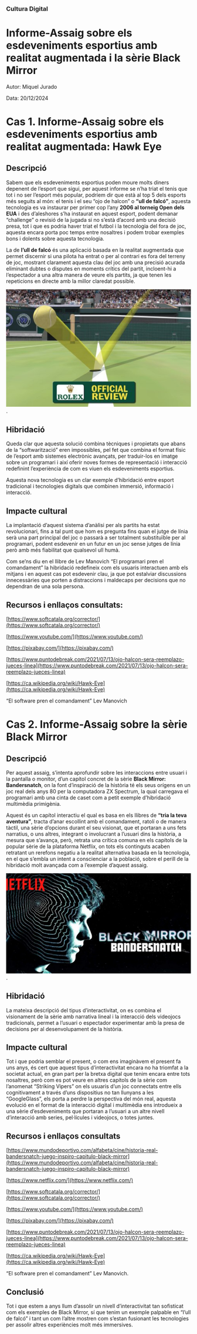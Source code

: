 ### Cultura Digital 

# Informe-Assaig sobre els esdeveniments esportius amb realitat augmentada i la sèrie Black Mirror

Autor: Miquel Jurado

Data: 20/12/2024 

# Cas 1. Informe-Assaig sobre els esdeveniments esportius amb realitat augmentada: Hawk Eye

## Descripció
Sabem que els esdeveniments esportius poden moure molts diners depenent de l’esport que sigui, per aquest informe se n’ha triat el tenis que tot i no ser l’esport més popular, podríem dir que està al top 5 dels esports més seguits al món: el tenis i el seu “ojo de halcon” o **“ull de falcó”**, aquesta tecnologia es va instaurar per primer cop l’any **2006 al torneig Open dels EUA** i des d’aleshores s’ha instaurat en aquest esport, podent demanar “challenge” o revisió de la jugada si no s’està d’acord amb una decisió presa, tot i que es podria haver triat el futbol i la tecnologia del fora de joc, aquesta encara porta poc temps entre nosaltres i podem trobar exemples bons i dolents sobre aquesta tecnologia.

La de **l’ull de falcó** és una aplicació basada en la realitat augmentada que permet discernir si una pilota ha entrat o per al contrari es fora del terreny de joc, mostrant clarament aquesta clau del joc amb una precisió acurada eliminant dubtes o disputes en moments crítics del partit, incloent-hi a l’espectador a una altra manera de veure els partits, ja que tenen les repeticions en directe amb la millor claredat possible.

![HawkEye](https://github.com/mjurado-cpd/PEC3_Manovich_Reloaded/blob/main/hawkeye.png).

## Hibridació

Queda clar que aquesta solució combina tècniques i propietats que abans de la “softwarització” eren impossibles, pel fet que combina el format físic de l’esport amb sistemes electrònic avançats, per traduir-los en imatge sobre un programari i així oferir noves formes de representació i interacció redefinint l’experiència de com es viuen els esdeveniments esportius.

Aquesta nova tecnologia es un clar exemple d’hibridació entre esport tradicional i tecnologies digitals que combinen immersió, informació i interacció.

## Impacte cultural

La implantació d’aquest sistema d’anàlisi per als partits ha estat revolucionari, fins a tal punt que hom es pregunta fins quan el jutge de línia serà una part principal del joc o passarà a ser totalment substituïble per al programari, podent esdevenir en un futur en un joc sense jutges de línia però amb més fiabilitat que qualsevol ull humà.

Com se’ns diu en el llibre de Lev Manovich “El programari pren el comandament” la hibridació redefineix com els usuaris interactuen amb els mitjans i en aquest cas pot esdevenir clau, ja que pot estalviar discussions innecessàries que porten a distraccions i maldecaps per decisions que no dependran de una sola persona.

## Recursos i enllaços consultats:

[https://www.softcatala.org/corrector/](https://www.softcatala.org/corrector/)

[https://www.youtube.com/](https://www.youtube.com/)

[https://pixabay.com/](https://pixabay.com/)

[https://www.puntodebreak.com/2021/07/13/ojo-halcon-sera-reemplazo-jueces-linea](https://www.puntodebreak.com/2021/07/13/ojo-halcon-sera-reemplazo-jueces-linea)

[https://ca.wikipedia.org/wiki/Hawk-Eye](https://ca.wikipedia.org/wiki/Hawk-Eye)

“El software pren el comandament” Lev Manovich




# Cas 2. Informe-Assaig sobre la sèrie Black Mirror

## Descripció

Per aquest assaig, s’intenta aprofundir sobre les interaccions entre usuari i la pantalla o monitor, d’un capítol concret de la sèrie **Black Mirror: Bandersnatch**, on la font d’inspiració de la història té els seus orígens en un joc real dels anys 80 per la computadora ZX Spectrum, la qual carregava el programari amb una cinta de caset com a petit exemple d’hibridació multimèdia primigènia.

Aquest és un capítol interactiu el qual es basa en els llibres de **“tria la teva aventura”**, tracta d’anar escollint amb el comandament, ratolí o de manera tàctil, una sèrie d’opcions durant el seu visionat, que et portaran a uns fets narratius, o uns altres, integrant o involucrant a l’usuari dins la història, a mesura que s’avança, però, retrata una crítica comuna en els capítols de la popular sèrie de la plataforma Netflix, on tots els continguts acaben retratant un rerefons negatiu a la realitat alternativa basada en la tecnologia, en el que s’embla un intent a conscienciar a la població, sobre el perill de la hibridació molt avançada com a l’exemple d’aquest assaig.

![BlackMirror](https://github.com/mjurado-cpd/PEC3_Manovich_Reloaded/blob/main/blackmirror.png).

## Hibridació

La mateixa descripció del tipus d’interactivitat, on es combina el visionament de la sèrie amb narrativa lineal i la interacció dels videojocs tradicionals, permet a l’usuari o espectador experimentar amb la presa de decisions per al desenvolupament de la història.

## Impacte cultural

Tot i que podria semblar el present, o com ens imaginàvem el present fa uns anys, és cert que aquest tipus d’interactivitat encara no ha triomfat a la societat actual, en gran part per la bretxa digital que tenim encara entre tots nosaltres, però com es pot veure en altres capítols de la sèrie com l’anomenat “Striking Vipers” on els usuaris d’un joc connectats entre ells cognitivament a través d’uns dispositius no tan llunyans a les “GoogleGlass”, els porta a perdre la perspectiva del món real, aquesta evolució en el format de la interacció digital i multimèdia ens introdueix a una sèrie d’esdeveniments que portaran a l’usuari a un altre nivell d’interacció amb series, pel·lícules i videojocs, o totes juntes.

## Recursos i enllaços consultats

[https://www.mundodeportivo.com/alfabeta/cine/historia-real-bandersnatch-juego-inspiro-capitulo-black-mirror](https://www.mundodeportivo.com/alfabeta/cine/historia-real-bandersnatch-juego-inspiro-capitulo-black-mirror)

[https://www.netflix.com/](https://www.netflix.com/)

[https://www.softcatala.org/corrector/](https://www.softcatala.org/corrector/)

[https://www.youtube.com/](https://www.youtube.com/)

[https://pixabay.com/](https://pixabay.com/)

[https://www.puntodebreak.com/2021/07/13/ojo-halcon-sera-reemplazo-jueces-linea](https://www.puntodebreak.com/2021/07/13/ojo-halcon-sera-reemplazo-jueces-linea)

[https://ca.wikipedia.org/wiki/Hawk-Eye](https://ca.wikipedia.org/wiki/Hawk-Eye)

“El software pren el comandament” Lev Manovich.

## Conclusió

Tot i que estem a anys llum d’assolir un nivell d’interactivitat tan sofisticat com els exemples de Black Mirror, sí que tenim un exemple palpable en “l’ull de falcó” i tant un com l’altre mostren com s’estan fusionant les tecnologies per assolir altres experiències molt més immersives.
